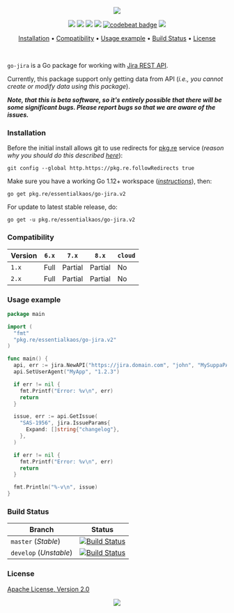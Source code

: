 <p align="center"><a href="#readme"><img src="https://gh.kaos.st/go-jira.svg"/></a></p>

<p align="center">
  <a href="https://pkg.go.dev/github.com/essentialkaos/go-jira"><img src="https://pkg.go.dev/badge/github.com/essentialkaos/go-jira"></a>
  <a href="https://goreportcard.com/report/github.com/essentialkaos/go-jira"><img src="https://goreportcard.com/badge/github.com/essentialkaos/go-jira"></a>
  <a href="https://travis-ci.com/essentialkaos/go-jira"><img src="https://travis-ci.com/essentialkaos/go-jira.svg"></a>
  <a href="https://github.com/essentialkaos/go-jira/actions?query=workflow%3ACodeQL"><img src="https://github.com/essentialkaos/go-jira/workflows/CodeQL/badge.svg" /></a>
  <a href="https://codebeat.co/projects/github-com-essentialkaos-go-jira-master"><img alt="codebeat badge" src="https://codebeat.co/badges/29517531-a03f-41a5-8ef3-e77c8867d6d9" /></a>
  <a href="#license"><img src="https://gh.kaos.st/apache2.svg"></a>
</p>

<p align="center"><a href="#installation">Installation</a> • <a href="#compatibility">Compatibility</a> • <a href="#usage-example">Usage example</a> • <a href="#build-status">Build Status</a> • <a href="#license">License</a></p>

<br/>

`go-jira` is a Go package for working with [Jira REST API](https://docs.atlassian.com/software/jira/docs/api/REST/6.4.13/).

Currently, this package support only getting data from API (_i.e., you cannot create or modify data using this package_).

_**Note, that this is beta software, so it's entirely possible that there will be some significant bugs. Please report bugs so that we are aware of the issues.**_

### Installation

Before the initial install allows git to use redirects for [pkg.re](https://github.com/essentialkaos/pkgre) service (_reason why you should do this described [here](https://github.com/essentialkaos/pkgre#git-support)_):

```
git config --global http.https://pkg.re.followRedirects true
```

Make sure you have a working Go 1.12+ workspace (_[instructions](https://golang.org/doc/install)_), then:

````
go get pkg.re/essentialkaos/go-jira.v2
````

For update to latest stable release, do:

```
go get -u pkg.re/essentialkaos/go-jira.v2
```

### Compatibility

| Version | `6.x` | `7.x`   | `8.x`   | `cloud` |
|---------|-------|---------|---------|---------|
| `1.x`   | Full  | Partial | Partial | No      |
| `2.x`   | Full  | Partial | Partial | No      |

### Usage example

```go
package main

import (
  "fmt"
  "pkg.re/essentialkaos/go-jira.v2"
)

func main() {
  api, err := jira.NewAPI("https://jira.domain.com", "john", "MySuppaPAssWOrd")
  api.SetUserAgent("MyApp", "1.2.3")

  if err != nil {
    fmt.Printf("Error: %v\n", err)
    return
  }

  issue, err := api.GetIssue(
    "SAS-1956", jira.IssueParams{
      Expand: []string{"changelog"},
    },
  )

  if err != nil {
    fmt.Printf("Error: %v\n", err)
    return
  }

  fmt.Println("%-v\n", issue)
}
```

### Build Status

| Branch     | Status |
|------------|--------|
| `master` (_Stable_) | [![Build Status](https://travis-ci.com/essentialkaos/go-jira.svg?branch=master)](https://travis-ci.com/essentialkaos/go-jira) |
| `develop` (_Unstable_) | [![Build Status](https://travis-ci.com/essentialkaos/go-jira.svg?branch=develop)](https://travis-ci.com/essentialkaos/go-jira) |

### License

[Apache License, Version 2.0](http://www.apache.org/licenses/LICENSE-2.0)

<p align="center"><a href="https://essentialkaos.com"><img src="https://gh.kaos.st/ekgh.svg"/></a></p>
